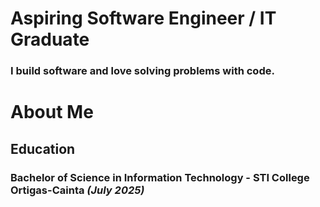 # Aspiring Software Engineer / IT Graduate
### I build software and love solving problems with code.

# About Me
## Education
### Bachelor of Science in Information Technology - STI College Ortigas-Cainta _(July 2025)_

